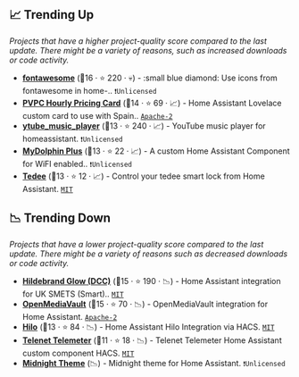 ## 📈 Trending Up

_Projects that have a higher project-quality score compared to the last update. There might be a variety of reasons, such as increased downloads or code activity._

- <b><a href="https://github.com/thomasloven/hass-fontawesome">fontawesome</a></b> (🥇16 ·  ⭐ 220 · 💀) - :small blue diamond: Use icons from fontawesome in home-.. <code>❗Unlicensed</code>
- <b><a href="https://github.com/danimart1991/pvpc-hourly-pricing-card">PVPC Hourly Pricing Card</a></b> (🥈14 ·  ⭐ 69 · 📈) - Home Assistant Lovelace custom card to use with Spain.. <code><a href="http://bit.ly/3nYMfla">Apache-2</a></code>
- <b><a href="https://github.com/KoljaWindeler/ytube_music_player">ytube_music_player</a></b> (🥈13 ·  ⭐ 240 · 📈) - YouTube music player for homeassistant. <code>❗Unlicensed</code>
- <b><a href="https://github.com/sh00t2kill/dolphin-robot">MyDolphin Plus</a></b> (🥈13 ·  ⭐ 22 · 📈) - A custom Home Assistant Component for WiFI enabled.. <code>❗Unlicensed</code>
- <b><a href="https://github.com/patrickhilker/tedee_hass_integration">Tedee</a></b> (🥈13 ·  ⭐ 12 · 📈) - Control your tedee smart lock from Home Assistant. <code><a href="http://bit.ly/34MBwT8">MIT</a></code>

## 📉 Trending Down

_Projects that have a lower project-quality score compared to the last update. There might be a variety of reasons such as decreased downloads or code activity._

- <b><a href="https://github.com/HandyHat/ha-hildebrandglow-dcc">Hildebrand Glow (DCC)</a></b> (🥈15 ·  ⭐ 190 · 📉) - Home Assistant integration for UK SMETS (Smart).. <code><a href="http://bit.ly/34MBwT8">MIT</a></code>
- <b><a href="https://github.com/tomaae/homeassistant-openmediavault">OpenMediaVault</a></b> (🥈15 ·  ⭐ 70 · 📉) - OpenMediaVault integration for Home Assistant. <code><a href="http://bit.ly/3nYMfla">Apache-2</a></code>
- <b><a href="https://github.com/dvd-dev/hilo">Hilo</a></b> (🥈13 ·  ⭐ 84 · 📉) - Home Assistant Hilo Integration via HACS. <code><a href="http://bit.ly/34MBwT8">MIT</a></code>
- <b><a href="https://github.com/myTselection/telenet_telemeter">Telenet Telemeter</a></b> (🥈11 ·  ⭐ 18 · 📉) - Telenet Telemeter Home Assistant custom component HACS. <code><a href="http://bit.ly/34MBwT8">MIT</a></code>
- <b><a href="{}">Midnight Theme</a></b> (📉) - Midnight theme for Home Assistant. <code>❗Unlicensed</code>

